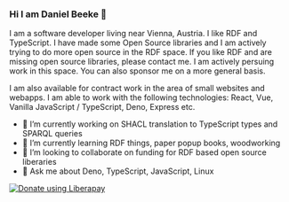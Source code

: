 ### Hi I am Daniel Beeke 👋

I am a software developer living near Vienna, Austria. I like RDF and TypeScript. I have made some Open Source libraries and I am actively trying to do more open source in the RDF space. If you like RDF and are missing open source libraries, please contact me. I am actively persuing work in this space. You can also sponsor me on a more general basis.

I am also available for contract work in the area of small websites and webapps. I am able to work with the following technologies: React, Vue, Vanilla JavaScript / TypeScript, Deno, Express etc.

- 🔭 I’m currently working on SHACL translation to TypeScript types and SPARQL queries
- 🌱 I’m currently learning RDF things, paper popup books, woodworking  
- 👯 I’m looking to collaborate on funding for RDF based open source liberaries
- 💬 Ask me about Deno, TypeScript, JavaScript, Linux

<a href="https://liberapay.com/danielbeeke/donate"><img alt="Donate using Liberapay" src="https://liberapay.com/assets/widgets/donate.svg"></a>

